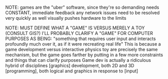 NOTE: games are the "uber" software, since they're so demanding
  needs CONSTANT, immediate feedback
  any network issues need to be resolved very quickly as well
  visually pushes hardware to the limits






NOTE: MUST DEFINE WHAT A "GAME" IS VERSUS MERELY A TOY (CONSULT GIS?)
  I'LL PROBABLY CLARIFY A "GAME" FOR COMPUTER PURPOSES AS BEING:
    "something that requires user input and interacts profoundly much over it, as if it were recreating real life"
    This is because a game development versus interactive physics toy are precisely the same mechanism, but the game goes farther by putting in a few more constraints and things that can clarify purposes
Game dev is actually a ridiculous hybrid of disciplines
  [graphics] development, both 2D and 3D
  [programming], both logical and graphics in response to [input]
